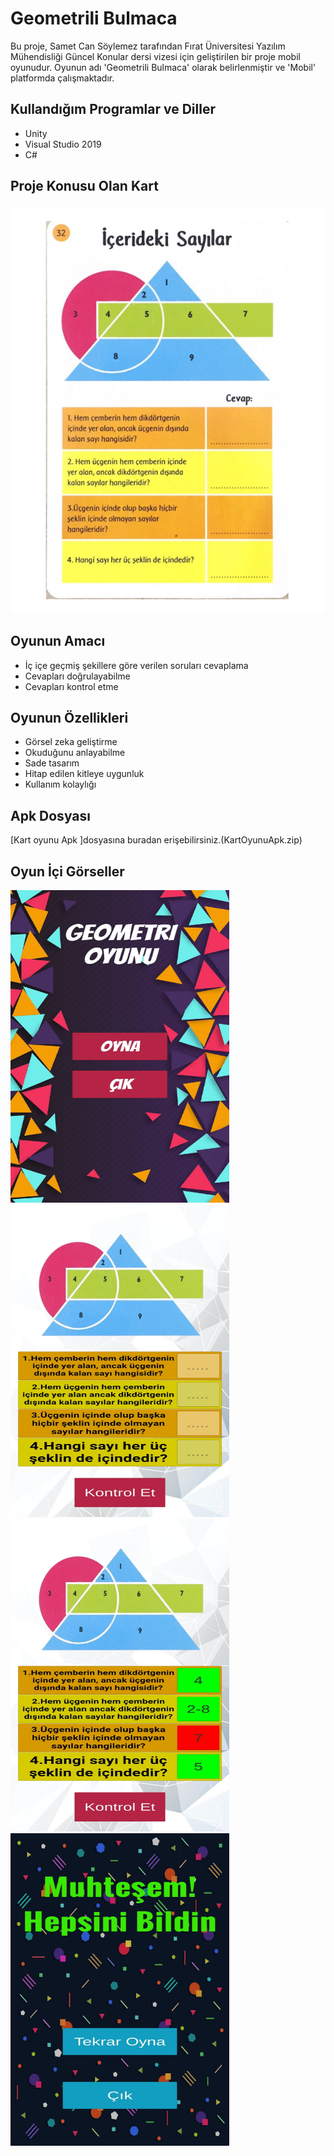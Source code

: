# Geometrili Bulmaca

Bu proje, Samet Can Söylemez tarafından Fırat Üniversitesi Yazılım Mühendisliği Güncel Konular dersi vizesi için geliştirilen bir proje mobil oyunudur. Oyunun adı 'Geometrili Bulmaca' olarak belirlenmiştir ve 'Mobil' platformda çalışmaktadır.

## Kullandığım Programlar ve Diller

* Unity
* Visual Studio 2019
* C#

## Proje Konusu Olan Kart

 ![Kart Resimi](Kart.png)

## Oyunun Amacı
* İç içe geçmiş şekillere göre verilen soruları cevaplama
* Cevapları doğrulayabilme
* Cevapları kontrol etme

## Oyunun Özellikleri
* Görsel zeka geliştirme
* Okuduğunu anlayabilme
* Sade tasarım
* Hitap edilen kitleye uygunluk
* Kullanım kolaylığı

## Apk Dosyası
[Kart oyunu Apk ]dosyasına buradan erişebilirsiniz.(KartOyunuApk.zip)
## Oyun İçi Görseller
<img src="1.jpg" alt="Resim 1" width="350" height="500" style="margin-right: 20px;"> <img src="2.jpg" alt="Resim 2" width="350" height="500">
<br>
<img src="3.jpg" alt="Resim 3" width="350" height="500" style="margin-right: 20px;"> <img src="4.jpg" alt="Resim 4" width="350" height="500">
